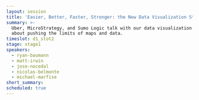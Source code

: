 ```yaml
---
layout: session
title: 'Easier, Better, Faster, Stronger: the New Data Visualization Stack'
summary: >-
  Uber, MicroStrategy, and Sumo Logic talk with our data visualization team
  about pushing the limits of maps and data.
timeslot: d1_slot2
stage: stage1
speakers:
  - ryan-baumann
  - matt-irwin
  - jose-nocedal
  - nicolas-belmonte
  - michael-marfise
short_summary:
scheduled: true
---
```


